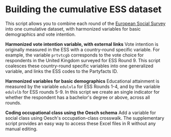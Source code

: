 # Building the cumulative ESS dataset

This script allows you to combine each round of the [European Social Survey](https://www.europeansocialsurvey.org/) into one cumulative dataset, with harmonized variables for basic demographics and vote intention.

**Harmonized vote intention variable, with external links** 
Vote intention is originally measured in the ESS with a country-round specific variable. For example, the variable `prtvtcgb` corresponds to the vote choice for respondents in the United Kingdom surveyed for ESS Round 9. This script coalesces these country-round specific variables into one generalized variable, and links the ESS codes to the Partyfacts ID. 

**Harmonized variables for basic demographics**
Educational attainment is measured by the variable `edulvla` for ESS Rounds 1-4, and by the variable `edulvlb` for ESS rounds 5-9. In this script we create an single indicator for whether the respondent has a bachelor's degree or above, across all rounds.

**Coding occupational class using the Oesch schema**
Add a variable for social class using Oesch's occupation-class crosswalk. The supplementary script provides an easy way to access these Excel files in R without any manual editing.

